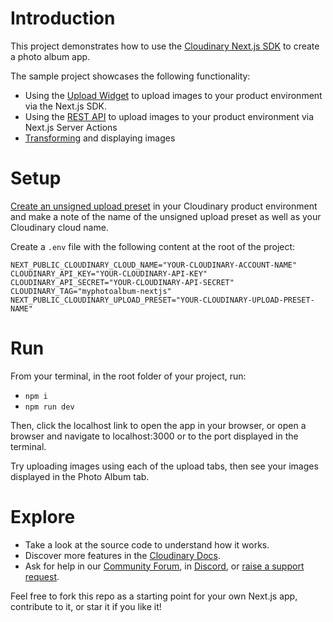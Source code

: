 # Introduction
This project demonstrates how to use the [Cloudinary Next.js SDK](https://next.cloudinary.dev) to create a photo album app.

The sample project showcases the following functionality:

* Using the [Upload Widget](https://cloudinary.com/documentation/upload_widget) to upload images to your product environment via the Next.js SDK.
* Using the [REST API](https://cloudinary.com/documentation/client_side_uploading#direct_call_to_the_api) to upload images to your product environment via Next.js Server Actions
* [Transforming](https://cloudinary.com/documentation/image_transformations) and displaying images

# Setup

[Create an unsigned upload preset](https://cloudinary.com/documentation/upload_presets#creating_and_managing_upload_presets) in your Cloudinary product environment and make a note of the name of the unsigned upload preset as well as your Cloudinary cloud name.

Create a `.env` file with the following content at the root of the project:

```
NEXT_PUBLIC_CLOUDINARY_CLOUD_NAME="YOUR-CLOUDINARY-ACCOUNT-NAME"
CLOUDINARY_API_KEY="YOUR-CLOUDINARY-API-KEY"
CLOUDINARY_API_SECRET="YOUR-CLOUDINARY-API-SECRET"
CLOUDINARY_TAG="myphotoalbum-nextjs"
NEXT_PUBLIC_CLOUDINARY_UPLOAD_PRESET="YOUR-CLOUDINARY-UPLOAD-PRESET-NAME"
```

# Run

From your terminal, in the root folder of your project, run:

* `npm i`
* `npm run dev`

Then, click the localhost link to open the app in your browser, or open a browser and navigate to localhost:3000 or to the port displayed in the terminal.

Try uploading images using each of the upload tabs, then see your images displayed in the Photo Album tab.

# Explore

* Take a look at the source code to understand how it works.
* Discover more features in the [Cloudinary Docs](https://cloudinary.com/documentation).
* Ask for help in our [Community Forum](https://community.cloudinary.com/), in [Discord](https://discord.gg/Cloudinary), or [raise a support request](https://support.cloudinary.com/hc/en-us/requests/new).

Feel free to fork this repo as a starting point for your own Next.js app, contribute to it, or star it if you like it!
